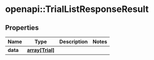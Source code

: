 # openapi::TrialListResponseResult

## Properties
Name | Type | Description | Notes
------------ | ------------- | ------------- | -------------
**data** | [**array[Trial]**](Trial.md) |  | 



